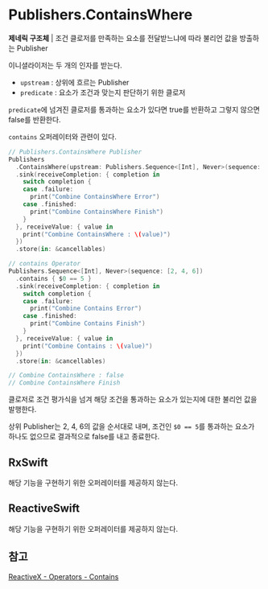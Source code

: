 # Publishers.ContainsWhere

**제네릭 구조체** | 조건 클로저를 만족하는 요소를 전달받느냐에 따라 불리언 값을 방출하는 Publisher

이니셜라이저는 두 개의 인자를 받는다.

- `upstream` : 상위에 흐르는 Publisher
- `predicate` : 요소가 조건과 맞는지 판단하기 위한 클로저

`predicate`에 넘겨진 클로저를 통과하는 요소가 있다면 true를 반환하고 그렇지 않으면 false를 반환한다.

`contains` 오퍼레이터와 관련이 있다.

```swift
// Publishers.ContainsWhere Publisher
Publishers
  .ContainsWhere(upstream: Publishers.Sequence<[Int], Never>(sequence: [2, 4, 6])) { $0 == 5 }
  .sink(receiveCompletion: { completion in
    switch completion {
    case .failure:
      print("Combine ContainsWhere Error")
    case .finished:
      print("Combine ContainsWhere Finish")
    }
  }, receiveValue: { value in
    print("Combine ContainsWhere : \(value)")
  })
  .store(in: &cancellables)

// contains Operator
Publishers.Sequence<[Int], Never>(sequence: [2, 4, 6])
  .contains { $0 == 5 }
  .sink(receiveCompletion: { completion in
    switch completion {
    case .failure:
      print("Combine Contains Error")
    case .finished:
      print("Combine Contains Finish")
    }
  }, receiveValue: { value in
    print("Combine Contains : \(value)")
  })
  .store(in: &cancellables)

// Combine ContainsWhere : false
// Combine ContainsWhere Finish
```

클로저로 조건 평가식을 넘겨 해당 조건을 통과하는 요소가 있는지에 대한 불리언 값을 발행한다.

상위 Publisher는 2, 4, 6의 값을 순서대로 내며, 조건인 `$0 == 5`를 통과하는 요소가 하나도 없으므로 결과적으로 false를 내고 종료한다.

## RxSwift

해당 기능을 구현하기 위한 오퍼레이터를 제공하지 않는다.

## ReactiveSwift

해당 기능을 구현하기 위한 오퍼레이터를 제공하지 않는다.

## 참고

[ReactiveX - Operators - Contains](http://reactivex.io/documentation/operators/contains.html)